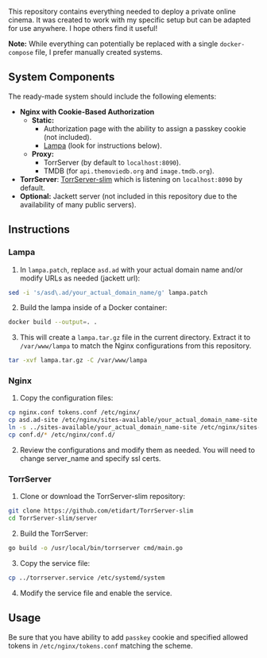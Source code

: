 This repository contains everything needed to deploy a private online cinema. It was created to work with my specific setup but can be adapted for use anywhere. I hope others find it useful!

**Note:** While everything can potentially be replaced with a single `docker-compose` file, I prefer manually created systems.

## System Components

The ready-made system should include the following elements:

- **Nginx with Cookie-Based Authorization**
  - **Static:**
    - Authorization page with the ability to assign a passkey cookie (not included).
    - [Lampa](https://github.com/yumata/lampa-source) (look for instructions below).
  - **Proxy:**
    - TorrServer (by default to `localhost:8090`).
    - TMDB (for `api.themoviedb.org` and `image.tmdb.org`).
- **TorrServer**: [TorrServer-slim](https://github.com/etidart/TorrServer-slim) which is listening on `localhost:8090` by default.
- **Optional:** Jackett server (not included in this repository due to the availability of many public servers).

## Instructions

### Lampa

1. In `lampa.patch`, replace `asd.ad` with your actual domain name and/or modify URLs as needed (jackett url):

```bash
sed -i 's/asd\.ad/your_actual_domain_name/g' lampa.patch
```

2. Build the lampa inside of a Docker container:

```bash
docker build --output=. .
```

3. This will create a `lampa.tar.gz` file in the current directory. Extract it to `/var/www/lampa` to match the Nginx configurations from this repository.

```bash
tar -xvf lampa.tar.gz -C /var/www/lampa
```

### Nginx

1. Copy the configuration files:

```bash
cp nginx.conf tokens.conf /etc/nginx/
cp asd.ad-site /etc/nginx/sites-available/your_actual_domain_name-site
ln -s ../sites-available/your_actual_domain_name-site /etc/nginx/sites-enabled/your_actual_domain_name-site
cp conf.d/* /etc/nginx/conf.d/
```

2. Review the configurations and modify them as needed. You will need to change server_name and specify ssl certs.

### TorrServer

1. Clone or download the TorrServer-slim repository:

```bash
git clone https://github.com/etidart/TorrServer-slim
cd TorrServer-slim/server
```

2. Build the TorrServer:

```bash
go build -o /usr/local/bin/torrserver cmd/main.go
```

3. Copy the service file:

```bash
cp ../torrserver.service /etc/systemd/system
```

4. Modify the service file and enable the service.

## Usage

Be sure that you have ability to add `passkey` cookie and specified allowed tokens in `/etc/nginx/tokens.conf` matching the scheme.
